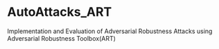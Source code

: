 # AutoAttacks_ART
Implementation and Evaluation of Adversarial Robustness Attacks using Adversarial Robustness Toolbox(ART)
